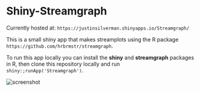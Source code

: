 Shiny-Streamgraph
===============
Currently hosted at: `https://justinsilverman.shinyapps.io/Streamgraph/`

This is a small shiny app that makes streamplots using the R package 
`https://github.com/hrbrmstr/streamgraph`. 

To run this app locally you can install the **shiny** and **streamgraph** 
packages in R, then clone this repository locally and run
`shiny:;runApp('Streamgraph')`. 

![screenshot]("imgs/Screenshot_Shiny-Streamgraph.png")

